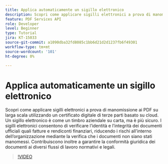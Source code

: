 ```yaml
---
title: Applica automaticamente un sigillo elettronico
description: Scopri come applicare sigilli elettronici a prova di manomissione ai PDF su larga scala
feature: PDF Services API
role: Developer
level: Beginner
type: Tutorial
jira: KT-15033
source-git-commit: a1090dba32fd8085c1bb6d21d2d1237fb6f49301
workflow-type: tm+mt
source-wordcount: '101'
ht-degree: 0%

---
```


# Applica automaticamente un sigillo elettronico

Scopri come applicare sigilli elettronici a prova di manomissione ai PDF su larga scala utilizzando un certificato digitale di terze parti basato su cloud. Un sigillo elettronico è come un timbro aziendale su carta, ma è più sicuro. I sigilli elettronici consentono di verificare l’identità e l’integrità dei documenti ufficiali quali fatture e rendiconti finanziari, riducendo i rischi all’interno dell’organizzazione mediante la verifica che i documenti non siano stati manomessi. Contribuiscono inoltre a garantire la conformità giuridica dei documenti ai diversi flussi di lavoro normativi e legali.

>[!VIDEO](https://video.tv.adobe.com/v/3428346?hidetitle=true)

